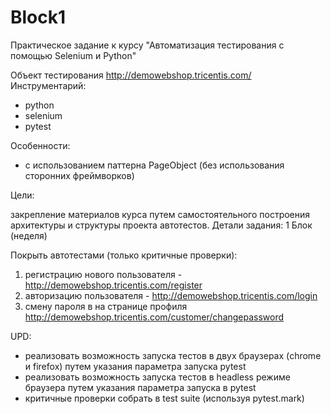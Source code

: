 # Block1
Практическое задание к курсу "Автоматизация тестирования с помощью Selenium и Python"

Объект тестирования
http://demowebshop.tricentis.com/
Инструментарий:
- python
- selenium
- pytest

Особенности:
- с использованием паттерна PageObject (без использования сторонних фреймворков)

Цели:

закрепление материалов курса путем самостоятельного построения архитектуры и структуры проекта автотестов.
Детали задания:
1 Блок (неделя)

Покрыть автотестами (только критичные проверки):
1. регистрацию нового пользователя - http://demowebshop.tricentis.com/register
2. авторизацию пользователя - http://demowebshop.tricentis.com/login
3. смену пароля в на странице профиля http://demowebshop.tricentis.com/customer/changepassword

UPD:
- реализовать возможность запуска тестов в двух браузерах (chrome и firefox) путем указания параметра запуска pytest
- реализовать возможность запуска тестов в headless режиме браузера путем указания параметра запуска в pytest
- критичные проверки собрать в test suite (используя pytest.mark)

